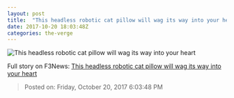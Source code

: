 ```yaml
---
layout: post
title:  "This headless robotic cat pillow will wag its way into your heart"
date: 2017-10-20 18:03:48Z
categories: the-verge
---
```


![This headless robotic cat pillow will wag its way into your heart](https://cdn0.vox-cdn.com/thumbor/7rAmz4FpqWF3VXmjNm7zOVsY-XM=/0x143:2000x1190/fit-in/1200x630/cdn1.vox-cdn.com/uploads/chorus_asset/file/9399339/photo5.jpg)




Full story on F3News: [This headless robotic cat pillow will wag its way into your heart](http://www.f3nws.com/n/hmS3F)

> Posted on: Friday, October 20, 2017 6:03:48 PM
